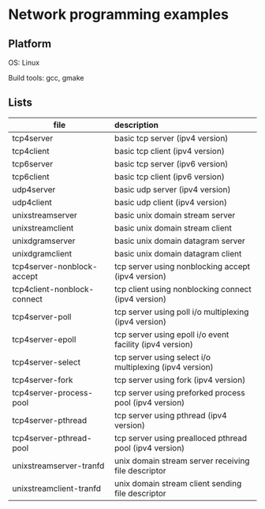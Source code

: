 # Network programming examples

## Platform

OS: Linux

Build tools: gcc, gmake

## Lists

| file | description |
|------|:------------|
|tcp4server |basic tcp server (ipv4 version) |
|tcp4client |basic tcp client (ipv4 version) |
|tcp6server |basic tcp server (ipv6 version) |
|tcp6client |basic tcp client (ipv6 version) |
|udp4server |basic udp server (ipv4 version) |
|udp4client |basic udp client (ipv4 version) |
|unixstreamserver |basic unix domain stream server |
|unixstreamclient |basic unix domain stream client |
|unixdgramserver |basic unix domain datagram server |
|unixdgramclient |basic unix domain datagram client |
|tcp4server-nonblock-accept |tcp server using nonblocking accept (ipv4 version) |
|tcp4client-nonblock-connect |tcp client using nonblocking connect (ipv4 version) |
|tcp4server-poll |tcp server using poll i/o multiplexing (ipv4 version) |
|tcp4server-epoll |tcp server using epoll i/o event facility (ipv4 version) |
|tcp4server-select |tcp server using select i/o multiplexing (ipv4 version) |
|tcp4server-fork |tcp server using fork (ipv4 version) |
|tcp4server-process-pool |tcp server using preforked process pool (ipv4 version) |
|tcp4server-pthread |tcp server using pthread (ipv4 version) |
|tcp4server-pthread-pool |tcp server using prealloced pthread pool (ipv4 version) |
|unixstreamserver-tranfd |unix domain stream server receiving file descriptor |
|unixstreamclient-tranfd |unix domain stream client sending file descriptor |
